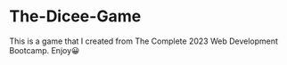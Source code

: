 # The-Dicee-Game
This is a game that I created from The Complete 2023 Web Development Bootcamp. Enjoy😀
